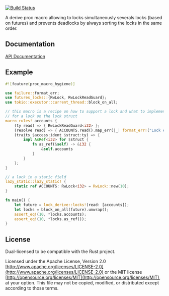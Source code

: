 [![Build Status](https://travis-ci.org/danylaporte/lock_derive.svg?branch=master)](https://travis-ci.org/danylaporte/lock_derive)

A derive proc macro allowing to locks simultaneously severals locks (based on futures) and prevents
deadlocks by always sorting the locks in the same order.

## Documentation
[API Documentation](https://danylaporte.github.io/lock_derive/lock_derive)

## Example

```rust
#![feature(proc_macro_hygiene)]

use failure::format_err;
use futures_locks::{RwLock, RwLockReadGuard};
use tokio::executor::current_thread::block_on_all;

// this macro is a recipe on how to support a lock and what to implement
// for a lock on the lock struct
macro_rules! accounts {
    (ty read) => { RwLockReadGuard<i32> };
    (resolve read) => { ACCOUNTS.read().map_err(|_| format_err!("Lock error")) };
    (traits $access:ident $struct:ty) => {
        impl AsRef<i32> for $struct {
            fn as_ref(&self) -> &i32 {
                &self.accounts
            }
        }
    };
}

// a lock in a static field
lazy_static::lazy_static! {
    static ref ACCOUNTS: RwLock<i32> = RwLock::new(10);
}

fn main() {
    let future = lock_derive::locks!(read: [accounts]);
    let locks = block_on_all(future).unwrap();
    assert_eq!(10, *locks.accounts);
    assert_eq!(10, *locks.as_ref());
}
```

## License

Dual-licensed to be compatible with the Rust project.

Licensed under the Apache License, Version 2.0
[http://www.apache.org/licenses/LICENSE-2.0](http://www.apache.org/licenses/LICENSE-2.0) or the MIT license
[http://opensource.org/licenses/MIT](http://opensource.org/licenses/MIT), at your
option. This file may not be copied, modified, or distributed
except according to those terms.